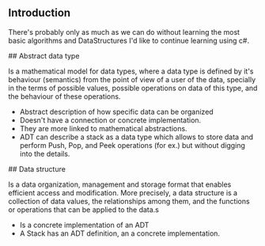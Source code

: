 ﻿## Introduction

There's probably only as much as we can do without
learning the most basic algorithms and DataStructures
I'd like to continue learning using c#.

## Abstract data type

Is a mathematical model for data types, where
a data type is defined by it's behaviour (semantics)
from the point of view of a user of the data, specially
in the terms of possible values, possible operations on
data of this type, and the behaviour of these operations.

* Abstract description of how specific data can be organized
* Doesn't have a connection or concrete implementation.
* They are more linked to mathematical abstractions.
* ADT can describe a stack as a data type which allows to
store data and perform Push, Pop, and Peek operations (for ex.)
but without digging into the details.

## Data structure

Is a data organization, management and storage
format that enables efficient access and modification.
More precisely, a data structure is a collection of
data values, the relationships among them, and the
functions or operations that can be applied to the data.s

* Is a concrete implementation of an ADT
* A Stack has an ADT definition, an a concrete implementation.
